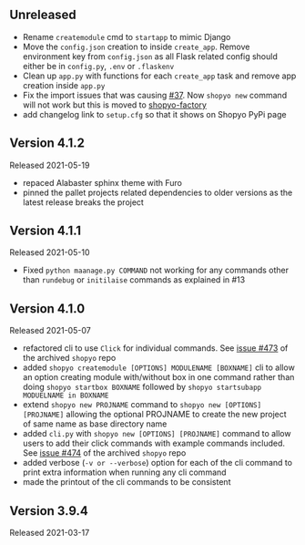 ## Unreleased

* Rename `createmodule` cmd to `startapp` to mimic Django
* Move the `config.json` creation to inside `create_app`. Remove environment key from `config.json` as all Flask related config should either be in `config.py`, `.env` or `.flaskenv`
* Clean up `app.py` with functions for each `create_app` task and remove app creation inside `app.py`
* Fix the import issues that was causing [#37](https://github.com/shopyo/shopyo/issues/37). Now `shopyo new` command will not work but this is moved to [shopyo-factory](https://github.com/shopyo/shopyo-factory)
* add changelog link to `setup.cfg` so that it shows on Shopyo PyPi page

## Version 4.1.2

Released 2021-05-19

* repaced Alabaster sphinx theme with Furo
* pinned the pallet projects related dependencies to older versions as the latest release breaks the project

## Version 4.1.1

Released 2021-05-10

* Fixed `python maanage.py COMMAND` not working for any commands other than `rundebug` or `initilaise` commands as explained in #13

## Version 4.1.0

Released 2021-05-07

* refactored cli to use `Click` for individual commands. See [issue #473](https://github.com/Abdur-rahmaanJ/shopyo/issues/473) of the archived `shopyo` repo
* added `shopyo createmodule [OPTIONS] MODULENAME [BOXNAME]` cli to allow an option creating module with/without box in one command rather than doing `shopyo startbox BOXNAME` followed by `shopyo startsubapp MODUELNAME in BOXNAME`
* extend `shopyo new PROJNAME` command to `shopyo new [OPTIONS] [PROJNAME]` allowing the optional PROJNAME to create
the new project of same name as base directory name
* added `cli.py` with `shopyo new [OPTIONS] [PROJNAME]` command to allow users to add their click commands with example commands included. See [issue #474](https://github.com/Abdur-rahmaanJ/shopyo/issues/474) of the archived `shopyo` repo
* added verbose (`-v or --verbose`) option for each of the cli command to print extra information when running
any cli command
* made the printout of the cli commands to be consistent

## Version 3.9.4

Released 2021-03-17
